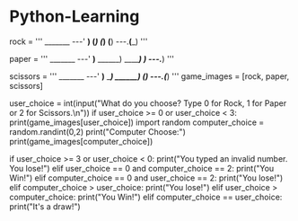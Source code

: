 # Python-Learning
rock = '''
    _______
---'   ____)
      (_____)
      (_____)
      (____)
---.__(___)
'''

paper = '''
    _______
---'   ____)____
          ______)
          _______)
         _______)
---.__________)
'''

scissors = '''
    _______
---'   ____)____
          ______)
       __________)
      (____)
---.__(___)
'''
game_images = [rock, paper, scissors]

user_choice = int(input("What do you choose? Type 0 for Rock, 1 for Paper or 2 for Scissors.\n"))
if user_choice >= 0 or user_choice < 3:
    print(game_images[user_choice])
import random
computer_choice = random.randint(0,2)
print("Computer Choose:")
print(game_images[computer_choice])

if user_choice >= 3 or user_choice < 0:
    print("You typed an invalid number. You lose!")
elif user_choice == 0 and computer_choice == 2:
    print("You Win!")
elif computer_choice == 0 and user_choice == 2:
    print("You lose!")
elif computer_choice > user_choice:
    print("You lose!")
elif user_choice > computer_choice:
    print("You Win!")
elif computer_choice == user_choice:
    print("It's a draw!")
